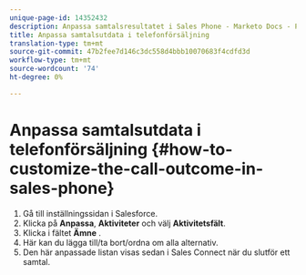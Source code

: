 ```yaml
---
unique-page-id: 14352432
description: Anpassa samtalsresultatet i Sales Phone - Marketo Docs - Produktdokumentation
title: Anpassa samtalsutdata i telefonförsäljning
translation-type: tm+mt
source-git-commit: 47b2fee7d146c3dc558d4bbb10070683f4cdfd3d
workflow-type: tm+mt
source-wordcount: '74'
ht-degree: 0%

---
```



# Anpassa samtalsutdata i telefonförsäljning {#how-to-customize-the-call-outcome-in-sales-phone}

1. Gå till inställningssidan i Salesforce.
1. Klicka på **Anpassa**, **Aktiviteter** och välj **Aktivitetsfält**.
1. Klicka i fältet **Ämne** .
1. Här kan du lägga till/ta bort/ordna om alla alternativ.
1. Den här anpassade listan visas sedan i Sales Connect när du slutför ett samtal.

